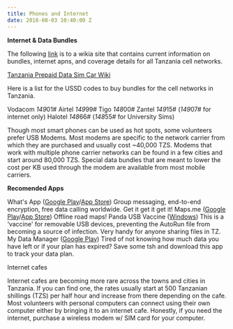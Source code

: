 ```yaml
---
title: Phones and Internet
date: 2018-08-03 10:40:00 Z
---
```


**Internet & Data Bundles**

The following [link](http://prepaid-data-sim-card.wikia.com/wiki/Tanzania) is to a wikia site that contains current information on bundles, internet apns, and coverage details for all Tanzania cell networks.

[Tanzania Prepaid Data Sim Car Wiki](http://prepaid-data-sim-card.wikia.com/wiki/Tanzania)

Here is a list for the USSD codes to buy bundles for the cell networks in Tanzania.

Vodacom *149*01#
Airtel *149*99#
Tigo *148*00#
Zantel *149*15# (*149*07# for internet only)
Halotel *148*66# (*148*55# for University Sims)
 

Though most smart phones can be used as hot spots, some volunteers prefer USB Modems. Most modems are specific to the network carrier from which they are purchased and usually cost ~40,000 TZS.  Modems that work with multiple phone carrier networks can be found in a few cities and start around 80,000 TZS.  Special data bundles that are meant to lower the cost per KB used through the modem are available from most mobile carriers.

**Recomended Apps**

What's App ([Google Play](https://play.google.com/store/apps/details?id=com.whatsapp)/[App Store](https://itunes.apple.com/us/app/whatsapp-messenger/id310633997?mt=8))
Group messaging, end-to-end encryption, free data calling worldwide. Get it get it get it!
Maps.me ([Google Play](https://play.google.com/store/apps/details?id=com.mapswithme.maps.pro)/[App Store](https://itunes.apple.com/us/app/maps-me-offline-map-with-navigation-directions/id510623322?mt=8)​)
Offline road maps! 
Panda USB Vaccine ([Windows](http://www.pandasecurity.com/uk/homeusers/downloads/usbvaccine/))
This is a ‘vaccine' for removable USB devices, preventing the AutoRun file from becoming a source of infection. Very handy for anyone sharing files in TZ. 
My Data Manager ([Google Play](https://play.google.com/store/apps/details?id=com.mobidia.android.mdm))
Tired of not knowing how much data you have left or if your plan has expired? Save some tsh and download this app to track your data plan.

Internet cafes

Internet cafes are becoming more rare across the towns and cities in Tanzania. If you can find one, the rates usually start at 500 Tanzanian shillings (TZS) per half hour and increase from there depending on the cafe.  Most volunteers with personal computers can connect using their own computer either by bringing it to an internet cafe. Honestly, if you need the internet, purchase a wireless modem w/ SIM card for your computer.
